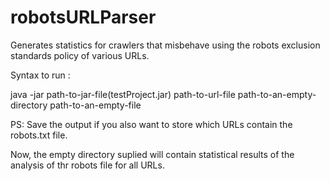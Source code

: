 # robotsURLParser

Generates statistics for crawlers that misbehave using the robots exclusion standards policy of various URLs. 

Syntax to run :

java -jar path-to-jar-file(testProject.jar) path-to-url-file path-to-an-empty-directory path-to-an-empty-file


PS: Save the output if you also want to store which URLs contain the robots.txt file.

Now, the empty directory suplied will contain statistical results of the analysis of thr robots file for all URLs.
